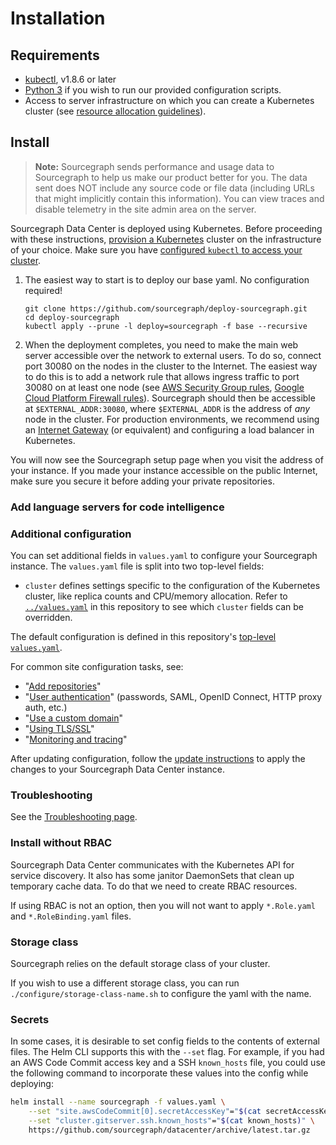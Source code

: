 # Installation

## Requirements

- [kubectl](https://kubernetes.io/docs/tasks/tools/install-kubectl/), v1.8.6 or later
- [Python 3](https://www.python.org/getit/) if you wish to run our provided configuration scripts.
- Access to server infrastructure on which you can create a Kubernetes cluster (see
  [resource allocation guidelines](scale.md)).

## Install

> **Note:** Sourcegraph sends performance and usage data to Sourcegraph to help us make our product
> better for you. The data sent does NOT include any source code or file data (including URLs that
> might implicitly contain this information). You can view traces and disable telemetry in the site
> admin area on the server.

Sourcegraph Data Center is deployed using Kubernetes. Before proceeding with these
instructions, [provision a Kubernetes](k8s.md) cluster on the infrastructure of your choice. Make
sure you have [configured `kubectl` to access your cluster](https://kubernetes.io/docs/tasks/access-application-cluster/configure-access-multiple-clusters/).

1.  The easiest way to start is to deploy our base yaml. No configuration required!

    ```
    git clone https://github.com/sourcegraph/deploy-sourcegraph.git
    cd deploy-sourcegraph
    kubectl apply --prune -l deploy=sourcegraph -f base --recursive
    ```

1.  When the deployment completes, you need to make the main web server accessible over the network to external users. To
    do so, connect port 30080 on the nodes in the cluster to the
    Internet. The easiest way to do this is to add a network rule that allows ingress traffic to port 30080 on at least
    one node
    (see
    [AWS Security Group rules](http://docs.aws.amazon.com/AmazonVPC/latest/UserGuide/VPC_SecurityGroups.html),
    [Google Cloud Platform Firewall rules](https://cloud.google.com/compute/docs/vpc/using-firewalls)).
    Sourcegraph should then be accessible at `$EXTERNAL_ADDR:30080`, where `$EXTERNAL_ADDR` is the
    address of _any_ node in the cluster. For production environments, we recommend using
    an [Internet Gateway](http://docs.aws.amazon.com/AmazonVPC/latest/UserGuide/VPC_Internet_Gateway.html) (or
    equivalent) and configuring a load balancer in Kubernetes.

You will now see the Sourcegraph setup page when you visit the address of your instance. If you made your instance
accessible on the public Internet, make sure you secure it before adding your private repositories.

### Add language servers for code intelligence

### Additional configuration

You can set additional fields in `values.yaml` to configure your Sourcegraph instance. The `values.yaml` file is split into two top-level fields:

- `cluster` defines settings specific to the configuration of the Kubernetes cluster, like replica counts and CPU/memory
  allocation. Refer to [`../values.yaml`](../values.yaml) in this repository to see which `cluster` fields can be overridden.

The default configuration is defined in this repository's [top-level `values.yaml`](../values.yaml).

For common site configuration tasks, see:

- "[Add repositories](https://about.sourcegraph.com/docs/config/repositories)"
- "[User authentication](https://about.sourcegraph.com/docs/config/authentication)" (passwords, SAML, OpenID Connect, HTTP proxy auth, etc.)
- "[Use a custom domain](https://about.sourcegraph.com/docs/config/custom-domain)"
- "[Using TLS/SSL](https://about.sourcegraph.com/docs/config/tlsssl)"
- "[Monitoring and tracing](https://about.sourcegraph.com/docs/config/monitoring-and-tracing)"

After updating configuration, follow the [update instructions](./update.md) to apply the changes to
your Sourcegraph Data Center instance.

### Troubleshooting

See the [Troubleshooting page](troubleshoot.md).

### Install without RBAC

Sourcegraph Data Center communicates with the Kubernetes API for service discovery. It also has some janitor DaemonSets
that clean up temporary cache data. To do that we need to create RBAC resources.

If using RBAC is not an option, then you will not want to apply `*.Role.yaml` and `*.RoleBinding.yaml` files.

### Storage class

Sourcegraph relies on the default storage class of your cluster.

If you wish to use a different storage class, you can run `./configure/storage-class-name.sh` to configure the yaml with the name.

### Secrets

In some cases, it is desirable to set config fields to the contents of external files. The Helm CLI
supports this with the `--set` flag. For example, if you had an AWS Code Commit access key and a SSH
`known_hosts` file, you could use the following command to incorporate these values into the config
while deploying:

```bash
helm install --name sourcegraph -f values.yaml \
    --set "site.awsCodeCommit[0].secretAccessKey"="$(cat secretAccessKeyFile)" \
    --set "cluster.gitserver.ssh.known_hosts"="$(cat known_hosts)" \
    https://github.com/sourcegraph/datacenter/archive/latest.tar.gz
```
